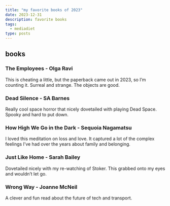 ```yaml
---
title: "my favorite books of 2023"
date: 2023-12-31
description: favorite books
tags:
  - mediadiet
type: posts
---
```


## books

### The Employees - Olga Ravi

This is cheating a little, but the paperback came out in 2023, so I’m counting it. Surreal and strange. The objects are good.

### Dead Silence - SA Barnes

Really cool space horror that nicely dovetailed with playing Dead Space. Spooky and hard to put down.

### How High We Go in the Dark - Sequoia Nagamatsu

I loved this meditation on loss and love. It captured a lot of the complex feelings I’ve had over the years about family and belonging.

### Just Like Home - Sarah Bailey

Dovetailed nicely with my re-watching of Stoker. This grabbed onto my eyes and wouldn’t let go.

### Wrong Way - Joanne McNeil

A clever and fun read about the future of tech and transport.